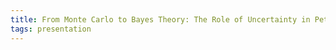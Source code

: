```yaml
---
title: From Monte Carlo to Bayes Theory: The Role of Uncertainty in Petrophysics
tags: presentation 
---
```

